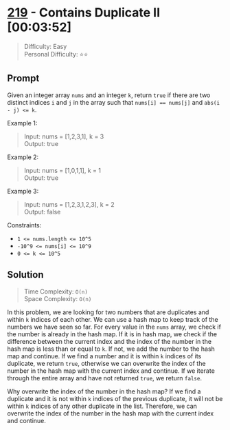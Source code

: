 # [219] - Contains Duplicate II [00:03:52]

> Difficulty: Easy\
> Personal Difficulty: ⭐️⭐️

## Prompt

Given an integer array `nums` and an integer `k`, return `true` if there are two
distinct indices `i` and `j` in the array such that `nums[i] == nums[j]` and
`abs(i - j) <= k`.

Example 1:

> Input: nums = [1,2,3,1], k = 3\
> Output: true

Example 2:

> Input: nums = [1,0,1,1], k = 1\
> Output: true

Example 3:

> Input: nums = [1,2,3,1,2,3], k = 2\
> Output: false

Constraints:

- `1 <= nums.length <= 10^5`
- `-10^9 <= nums[i] <= 10^9`
- `0 <= k <= 10^5`

## Solution

> Time Complexity: `O(n)`\
> Space Complexity: `O(n)`

In this problem, we are looking for two numbers that are duplicates and within
`k` indices of each other. We can use a hash map to keep track of the numbers we
have seen so far. For every value in the `nums` array, we check if the number is
already in the hash map. If it is in hash map, we check if the difference
between the current index and the index of the number in the hash map is less
than or equal to `k`. If not, we add the number to the hash map and continue. If
we find a number and it is within `k` indices of its duplicate, we return
`true`, otherwise we can overwrite the index of the number in the hash map with
the current index and continue. If we iterate through the entire array and have
not returned `true`, we return `false`.

Why overwrite the index of the number in the hash map? If we find a duplicate
and it is not within `k` indices of the previous duplicate, it will not be
within `k` indices of any other duplicate in the list. Therefore, we can
overwrite the index of the number in the hash map with the current index and
continue.

[219]: https://leetcode.com/problems/contains-duplicate-ii/
